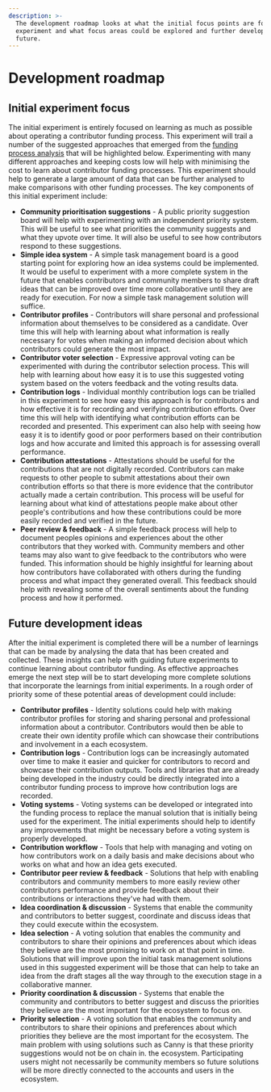 ```yaml
---
description: >-
  The development roadmap looks at what the initial focus points are for the
  experiment and what focus areas could be explored and further developed in the
  future.
---
```


# Development roadmap

## **Initial experiment focus**

The initial experiment is entirely focused on learning as much as possible about operating a contributor funding process. This experiment will trail a number of the suggested approaches that emerged from the [funding process analysis](https://app.gitbook.com/o/jOQu4b6VLDxaQsg2rVwG/s/8L61e8ulVlk90t5mlQk1/) that will be highlighted below. Experimenting with many different approaches and keeping costs low will help with minimising the cost to learn about contributor funding processes. This experiment should help to generate a large amount of data that can be further analysed to make comparisons with other funding processes. The key components of this initial experiment include:

* **Community prioritisation suggestions** - A public priority suggestion board will help with experimenting with an independent priority system. This will be useful to see what priorities the community suggests and what they upvote over time. It will also be useful to see how contributors respond to these suggestions.
* **Simple idea system** - A simple task management board is a good starting point for exploring how an idea systems could be implemented. It would be useful to experiment with a more complete system in the future that enables contributors and community members to share draft ideas that can be improved over time more collaborative until they are ready for execution. For now a simple task management solution will suffice.
* **Contributor profiles** - Contributors will share personal and professional information about themselves to be considered as a candidate. Over time this will help with learning about what information is really necessary for votes when making an informed decision about which contributors could generate the most impact.
* **Contributor voter selection** - Expressive approval voting can be experimented with during the contributor selection process. This will help with learning about how easy it is to use this suggested voting system based on the voters feedback and the voting results data.
* **Contribution logs** - Individual monthly contribution logs can be trialled in this experiment to see how easy this approach is for contributors and how effective it is for recording and verifying contribution efforts. Over time this will help with identifying what contribution efforts can be recorded and presented. This experiment can also help with seeing how easy it is to identify good or poor performers based on their contribution logs and how accurate and limited this approach is for assessing overall performance.
* **Contribution attestations** - Attestations should be useful for the contributions that are not digitally recorded. Contributors can make requests to other people to submit attestations about their own contribution efforts so that there is more evidence that the contributor actually made a certain contribution. This process will be useful for learning about what kind of attestations people make about other people's contributions and how these contributions could be more easily recorded and verified in the future.
* **Peer review & feedback** - A simple feedback process will help to document peoples opinions and experiences about the other contributors that they worked with. Community members and other teams may also want to give feedback to the contributors who were funded. This information should be highly insightful for learning about how contributors have collaborated with others during the funding process and what impact they generated overall. This feedback should help with revealing some of the overall sentiments about the funding process and how it performed.



## **Future development ideas**

After the initial experiment is completed there will be a number of learnings that can be made by analysing the data that has been created and collected. These insights can help with guiding future experiments to continue learning about contributor funding. As effective approaches emerge the next step will be to start developing more complete solutions that incorporate the learnings from initial experiments. In a rough order of priority some of these potential areas of development could include:

* **Contributor profiles** - Identity solutions could help with making contributor profiles for storing and sharing personal and professional information about a contributor. Contributors would then be able to create their own identity profile which can showcase their contributions and involvement in a each ecosystem.
* **Contribution logs** - Contribution logs can be increasingly automated over time to make it easier and quicker for contributors to record and showcase their contribution outputs. Tools and libraries that are already being developed in the industry could be directly integrated into a contributor funding process to improve how contribution logs are recorded.
* **Voting systems** - Voting systems can be developed or integrated into the funding process to replace the manual solution that is initially being used for the experiment. The initial experiments should help to identify any improvements that might be necessary before a voting system is properly developed.
* **Contribution workflow** - Tools that help with managing and voting on how contributors work on a daily basis and make decisions about who works on what and how an idea gets executed.
* **Contributor peer review & feedback** - Solutions that help with enabling contributors and community members to more easily review other contributors performance and provide feedback about their contributions or interactions they've had with them.
* **Idea coordination & discussion** - Systems that enable the community and contributors to better suggest, coordinate and discuss ideas that they could execute within the ecosystem.
* **Idea selection** - A voting solution that enables the community and contributors to share their opinions and preferences about which ideas they believe are the most promising to work on at that point in time. Solutions that will improve upon the initial task management solutions used in this suggested experiment will be those that can help to take an idea from the draft stages all the way through to the execution stage in a collaborative manner.
* **Priority coordination & discussion** - Systems that enable the community and contributors to better suggest and discuss the priorities they believe are the most important for the ecosystem to focus on.
* **Priority selection** - A voting solution that enables the community and contributors to share their opinions and preferences about which priorities they believe are the most important for the ecosystem. The main problem with using solutions such as Canny is that these priority suggestions would not be on chain in. the ecosystem. Participating users might not necessarily be community members so future solutions will be more directly connected to the accounts and users in the ecosystem.
